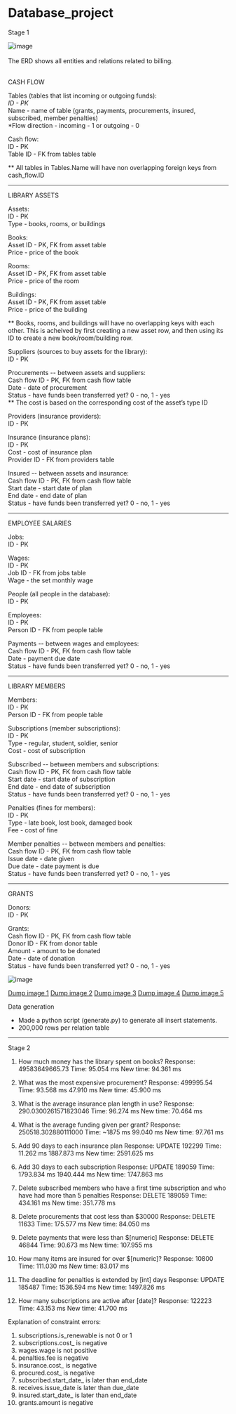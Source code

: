 # Database_project

Stage 1

![image](https://github.com/user-attachments/assets/baa9067a-0b49-4853-a668-74ceeb04e21c)
<br /><br />
The ERD shows all entities and relations related to billing.  <br /><br />


CASH FLOW

Tables (tables that list incoming or outgoing funds): <br />
<space><space>*<space>ID - PK <br />
<space><space>*<space>Name - name of table (grants, payments, procurements, insured, subscribed, member penalties) <br />
<space><space>*<space>Flow direction - incoming - 1 or outgoing - 0 <br />

Cash flow: <br />
ID - PK <br />
Table ID - FK from tables table <br />

** All tables in Tables.Name will have non overlapping foreign keys from cash_flow.ID

-----

LIBRARY ASSETS  <br />

Assets: <br />
ID - PK <br />
Type -  books, rooms, or buildings <br />

Books:  <br />
Asset ID - PK, FK from asset table  <br />
Price - price of the book  <br />

Rooms:  <br />
Asset ID - PK, FK from asset table  <br />
Price - price of the room  <br />

Buildings: <br />
Asset ID - PK, FK from asset table <br />
Price - price of the building <br />

** Books, rooms, and buildings will have no overlapping keys with each other. This is acheived by first creating a new asset row, and then using its ID to create a new book/room/building row.

Suppliers (sources to buy assets for the library): <br />
ID - PK <br />

Procurements -- between assets and suppliers: <br />
Cash flow ID - PK, FK from cash flow table <br />
Date - date of procurement <br />
Status - have funds been transferred yet? 0 - no, 1 - yes <br />
** The cost is based on the corresponding cost of the asset’s type ID <br />

Providers (insurance providers): <br />
ID - PK <br />

Insurance (insurance plans): <br />
ID - PK <br />
Cost - cost of insurance plan <br />
Provider ID - FK from providers table <br />

Insured -- between assets and insurance: <br />
Cash flow ID - PK, FK from cash flow table <br />
Start date - start date of plan <br />
End date - end date of plan <br />
Status - have funds been transferred yet? 0 - no, 1 - yes <br />

-----

EMPLOYEE SALARIES

Jobs: <br />
ID - PK <br />

Wages: <br />
ID - PK <br />
Job ID - FK from jobs table <br />
Wage - the set monthly wage <br />

People (all people in the database): <br />
ID - PK <br />

Employees: <br />
ID - PK <br />
Person ID - FK from people table <br />

Payments -- between wages and employees: <br />
Cash flow ID - PK, FK from cash flow table <br />
Date - payment due date <br />
Status - have funds been transferred yet? 0 - no, 1 - yes <br />

-----

LIBRARY MEMBERS

Members: <br />
ID - PK <br />
Person ID - FK from people table <br />

Subscriptions (member subscriptions): <br />
ID - PK <br />
Type - regular, student, soldier, senior <br />
Cost - cost of subscription <br />

Subscribed -- between members and subscriptions: <br />
Cash flow ID - PK, FK from cash flow table <br />
Start date - start date of subscription <br />
End date - end date of subscription <br />
Status - have funds been transferred yet? 0 - no, 1 - yes <br />

Penalties (fines for members): <br />
ID - PK <br />
Type - late book, lost book, damaged book <br />
Fee - cost of fine <br />

Member penalties -- between members and penalties: <br />
Cash flow ID - PK, FK from cash flow table <br />
Issue date - date given <br />
Due date - date payment is due <br />
Status - have funds been transferred yet? 0 - no, 1 - yes <br />

-----

GRANTS

Donors: <br />
ID - PK <br />

Grants: <br />
Cash flow ID - PK, FK from cash flow table <br />
Donor ID - FK from donor table <br />
Amount - amount to be donated <br />
Date - date of donation <br />
Status - have funds been transferred yet? 0 - no, 1 - yes <br />


![image](https://github.com/user-attachments/assets/45edb5cc-99b0-4b02-9fca-fe7c4fa2fa73)

[Dump image 1](Dump1.png)
[Dump image 2](Dump2.png)
[Dump image 3](Dump3.png)
[Dump image 4](Dump4.png)
[Dump image 5](Dump5.png)

Data generation
- Made a python script (generate.py) to generate all insert statements.
- 200,000 rows per relation table


------------------------------------------------------------------------

Stage 2

1. How much money has the library spent on books?
  Response:       49583649665.73
  Time:           95.054 ms
  New time:       94.361 ms
  
2. What was the most expensive procurement?
  Response:       499995.54
  Time:           93.568 ms 47.910 ms
  New time:       45.900 ms

3. What is the average insurance plan length in use?
  Response:       290.0300261571823046
  Time:           96.274 ms
  New time:       70.464 ms

4. What is the average funding given per grant?
  Response:       250518.302880111000
  Time:           ~1875 ms 99.040 ms
  New time:       97.761 ms

5. Add 90 days to each insurance plan
  Response:       UPDATE 192299
  Time:           11.262 ms 1887.873 ms
  New time:       2591.625 ms

6. Add 30 days to each subscription
  Response:       UPDATE 189059
  Time:           1793.834 ms 1940.444 ms
  New time:       1747.863 ms

7. Delete subscribed members who have a first time subscription and who have had more than 5 penalties
  Response:       DELETE 189059
  Time:           434.161 ms
  New time:       351.778 ms

8. Delete procurements that cost less than $30000
  Response:       DELETE 11633
  Time:           175.577 ms
  New time:       84.050 ms


1. Delete payments that were less than $[numeric]
  Response:       DELETE 46844
  Time:           90.673 ms
  New time:       107.955 ms

2. How many items are insured for over $[numeric]?
  Response:       10800
  Time:           111.030 ms
  New time:       83.017 ms

3. The deadline for penalties is extended by [int] days
  Response:       UPDATE 185487
  Time:           1536.594 ms
  New time:       1497.826 ms

4. How many subscriptions are active after [date]?
  Response:       122223
  Time:           43.153 ms
  New time:       41.700 ms


Explanation of constraint errors:
1. subscriptions.is_renewable is not 0 or 1
2. subscriptions.cost_ is negative
3. wages.wage is not positive
4. penalties.fee is negative
5. insurance.cost_ is negative
6. procured.cost_ is negative
7. subscribed.start_date_ is later than end_date
8. receives.issue_date is later than due_date
9. insured.start_date_ is later than end_date
10. grants.amount is negative
